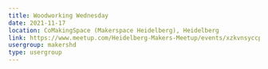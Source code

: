```yaml
---
title: Woodworking Wednesday
date: 2021-11-17
location: CoMakingSpace (Makerspace Heidelberg), Heidelberg
link: https://www.meetup.com/Heidelberg-Makers-Meetup/events/xzkvnsyccpbwb/
usergroup: makershd
type: usergroup
---
```

